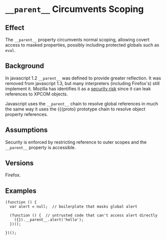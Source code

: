 # `__parent__` Circumvents Scoping #

## Effect ##
The `__parent__` property circumvents normal scoping, allowing covert access to masked properties, possibly including protected globals such as `eval`.


## Background ##
In javascript 1.2 `__parent__` was defined to provide greater reflection.  It was removed from javascript 1.3, but many interpreters (including Firefox's) still implement it.  Mozilla has identifies it as a [security risk](http://devedge-temp.mozilla.org/library/manuals/2000/javascript/1.3/guide/sec.html#1015368) since it can leak references to XPCOM objects.

Javascript uses the `__parent__` chain to resolve global references in much the same way it uses the {{{proto} prototype chain to resolve object property references.


## Assumptions ##
Security is enforced by restricting reference to outer scopes and the `__parent__` property is accessible.


## Versions ##
Firefox.


## Examples ##
```
(function () {
  var alert = null;  // boilerplate that masks global alert

  (function () {  // untrusted code that can't access alert directly
    ({}).__parent__.alert('hello');
  })();

})();
```